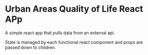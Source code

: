 # Urban Areas Quality of Life React APp

A simple react app that pulls data from an external api.

State is managed by each functional react component and props are passed down to children.

